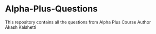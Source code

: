 # Alpha-Plus-Questions
This repository contains all the questions from Alpha Plus Course
Author Akash Kalshetti
